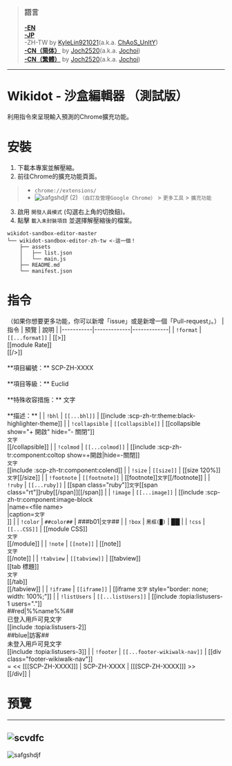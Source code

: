 > ### 語言
> [**-EN**](https://github.com/7happy7/wikidot-sandbox-editor) <br />[**-JP**](https://github.com/7happy7/wikidot-sandbox-editor-ja) <br />-ZH-TW  by [KyleLin921021](https://github.com/KyleLin921021)\(a.k.a. [ChAoS_UnItY](http://www.wikidot.com/user:info/chaos-unity)\) <br />[**-CN（简体）**](https://github.com/7happy7/wikidot-sandbox-editor/tree/cn-hans) by [Joch2520](https://github.com/Joch2520)\(a.k.a. [Jochoi](http://www.wikidot.com/user:info/jochoi)\) <br />[**-CN（繁體）**](https://github.com/7happy7/wikidot-sandbox-editor/tree/cn-hant) by [Joch2520](https://github.com/Joch2520)\(a.k.a. [Jochoi](http://www.wikidot.com/user:info/jochoi)\)


----
# Wikidot - 沙盒編輯器 （測試版）
利用指令來呈現輸入預測的Chrome擴充功能。

# 安裝
1. 下載本專案並解壓縮。
2. 前往Chrome的擴充功能頁面。
> * `chrome://extensions/`
> * ![safgshdjf (2)](https://user-images.githubusercontent.com/49482246/84563612-c54c4b80-ad97-11ea-9559-584dcc268f4f.png) `（自訂及管理Google Chrome）` > `更多工具` > `擴充功能`
3. 啟用 `開發人員模式` (勾選右上角的切換鈕)。
4. 點擊 `載入未封裝項目` 並選擇解壓縮後的檔案。
```
wikidot-sandbox-editor-master
└── wikidot-sandbox-editor-zh-tw <-這一個！
    ├── assets
    │   ├── list.json
    │   └── main.js
    ├── README.md
    └── manifest.json
```
# 指令
（如果你想要更多功能，你可以新增「issue」或是新增一個「Pull-request」。）
| 指令  | 預覽 | 說明 |
|-----------|-------------|-------------|
| `!format` | `[[...format]]` | [[>]]<br />[[module Rate]]<br />[[/>]]<br /><br />\**項目編號：\*\* SCP-ZH-XXXX<br /><br />\*\*項目等級：\*\* Euclid<br /><br />\*\*特殊收容措施：\*\* 文字<br /><br />\*\*描述：\*\*  |
| `!bhl` | `[[...bhl]]` | [[include :scp-zh-tr:theme:black-highlighter-theme]] |
| `!collapsible` | `[[collapsible]]` | [[collapsible show="+ 開啟" hide="- 關閉"]]<br />`文字`<br />[[/collapsible]] |
| `!colmod` | `[[...colmod]]` | [[include :scp-zh-tr:component:coltop show=+開啟\|hide=-關閉]]<br />`文字`<br />[[include :scp-zh-tr:component:colend]] |
| `!size` | `[[size]]` | [[size 120%]]`文字`[[/size]] |
| `!footnote` | `[[footnote]]` | [[footnote]]`文字`[[/footnote]] |
| `!ruby` | `[[...ruby]]` | [[span class="ruby"]]`文字`[[span class="rt"]]ruby[[/span]][[/span]] |
| `!image` | `[[...image]]` | [[include :scp-zh-tr:component:image-block<br />\|name=\<file name\><br />\|caption=`文字`<br />]] |
| `!color` | `##color##` | ###b01\|`文字`## |
| `!box` | `黑框(█)` | ██ |
| `!css` | `[[...CSS]]` | [[module CSS]]<br />`文字`<br />[[/module]] |
| `!note` | `[[note]]` | [[note]]<br />`文字`<br />[[/note]] |
| `!tabview` | `[[tabview]]` | [[tabview]]<br />[[tab 標題]]<br />`文字`<br />[[/tab]]<br />[[/tabview]] |
| `!iframe` | `[[iframe]]` | [[iframe `文字` style=\"border: none; width: 100%;\"]] |
| `!listUsers` | `[[...listUsers]]` | [[include :topia:listusers-1 users="."]]<br />##red\|%%name%%##<br />已登入用戶可見文字<br />[[include :topia:listusers-2]]<br />##blue\|訪客##<br />未登入用戶可見文字<br />[[include :topia:listusers-3]] |
| `!footer` | `[[...footer-wikiwalk-nav]]` | [[div class="footer-wikiwalk-nav"]]<br />= << [[[SCP-ZH-XXXX]]] \| SCP-ZH-XXXX \| [[[SCP-ZH-XXXX]]] >><br />[[/div]] |

# 預覽
----
![scvdfc](https://user-images.githubusercontent.com/43753315/86227118-2dd06080-bbbf-11ea-96bb-eb1a725f3e96.png)
----
![safgshdjf](https://user-images.githubusercontent.com/43753315/86227245-53f60080-bbbf-11ea-87aa-66ee8abee1f6.png)
